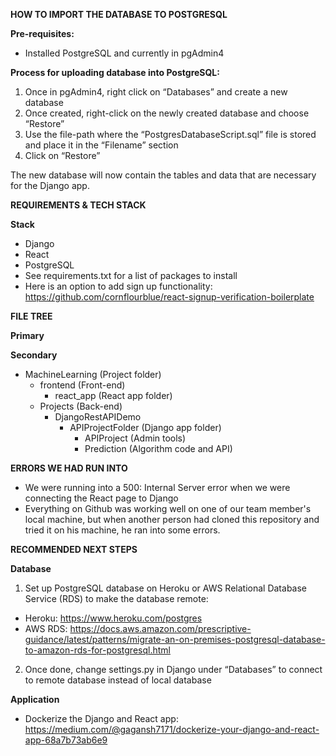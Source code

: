 **HOW TO IMPORT THE DATABASE TO POSTGRESQL**

**Pre-requisites:**

- Installed PostgreSQL and currently in pgAdmin4

**Process for uploading database into PostgreSQL:**

1. Once in pgAdmin4, right click on “Databases” and create a new database
2. Once created, right-click on the newly created database and choose “Restore”
3. Use the file-path where the “PostgresDatabaseScript.sql” file is stored and place it in the “Filename” section
4. Click on “Restore”

The new database will now contain the tables and data that are necessary for the Django app.

**REQUIREMENTS & TECH STACK**

**Stack**

- Django
- React
- PostgreSQL
- See requirements.txt for a list of packages to install
- Here is an option to add sign up functionality: https://github.com/cornflourblue/react-signup-verification-boilerplate

**FILE TREE**

**Primary**

**Secondary**

- MachineLearning (Project folder)
  - frontend (Front-end)
    - react_app (React app folder)
  - Projects (Back-end)
    - DjangoRestAPIDemo
      - APIProjectFolder (Django app folder)
        - APIProject (Admin tools)
        - Prediction (Algorithm code and API)
        
 **ERRORS WE HAD RUN INTO**

 - We were running into a 500: Internal Server error when we were connecting the React page to Django
 - Everything on Github was working well on one of our team member's local machine, but when another person had cloned this repository and tried it on his machine, he ran into some errors.

**RECOMMENDED NEXT STEPS**

**Database**
1. Set up PostgreSQL database on Heroku or AWS Relational Database Service (RDS) to make the database remote:
  - Heroku: https://www.heroku.com/postgres
  - AWS RDS: https://docs.aws.amazon.com/prescriptive-guidance/latest/patterns/migrate-an-on-premises-postgresql-database-to-amazon-rds-for-postgresql.html
2. Once done, change settings.py in Django under “Databases” to connect to remote database instead of local database

**Application**
- Dockerize the Django and React app: https://medium.com/@gagansh7171/dockerize-your-django-and-react-app-68a7b73ab6e9
